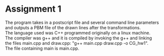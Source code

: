 # Assignment 1  
The program takes in a postscript file and several command line parameters and outputs a PBM file of the drawn lines after the transformations.  
The language used was C++ programmed originally on a linux machine.  
The compiler was g++ and it is compiled by invoking the g++ and linking the files main.cpp and draw.cpp: "g++ main.cpp draw.cpp -o CG_hw1".  
The file containing main is main.cpp.
